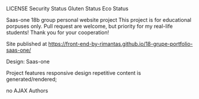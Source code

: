 LICENSE Security Status
Gluten Status Eco Status

Saas-one
18b group personal website project
This project is for educational porpuses only. Pull request are welcome, but priority for my real-life students! Thank you for your cooperation!

Site published at https://front-end-by-rimantas.github.io/18-grupe-portfolio-saas-one/

Design: Saas-one

Project features
responsive design
repetitive content is generated/rendered;

no AJAX
Authors